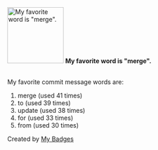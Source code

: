 <img src="https://github.com/my-badges/my-badges/blob/master/src/all-badges/favorite-word/favorite-word.png?raw=true" alt="My favorite word is &quot;merge&quot;." title="My favorite word is &quot;merge&quot;." width="128">
<strong>My favorite word is &quot;merge&quot;.</strong>
<br><br>

My favorite commit message words are:

1. merge (used 41 times)
2. to (used 39 times)
3. update (used 38 times)
4. for (used 33 times)
5. from (used 30 times)


Created by <a href="https://github.com/my-badges/my-badges">My Badges</a>